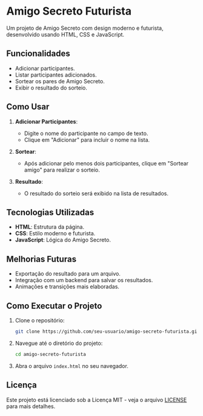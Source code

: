 # Amigo Secreto Futurista

Um projeto de Amigo Secreto com design moderno e futurista, desenvolvido usando HTML, CSS e JavaScript.

## Funcionalidades

- Adicionar participantes.
- Listar participantes adicionados.
- Sortear os pares de Amigo Secreto.
- Exibir o resultado do sorteio.

## Como Usar

1. **Adicionar Participantes**:
   - Digite o nome do participante no campo de texto.
   - Clique em "Adicionar" para incluir o nome na lista.

2. **Sortear**:
   - Após adicionar pelo menos dois participantes, clique em "Sortear amigo" para realizar o sorteio.

3. **Resultado**:
   - O resultado do sorteio será exibido na lista de resultados.

## Tecnologias Utilizadas

- **HTML**: Estrutura da página.
- **CSS**: Estilo moderno e futurista.
- **JavaScript**: Lógica do Amigo Secreto.

## Melhorias Futuras

- Exportação do resultado para um arquivo.
- Integração com um backend para salvar os resultados.
- Animações e transições mais elaboradas.

## Como Executar o Projeto

1. Clone o repositório:
   ```bash
   git clone https://github.com/seu-usuario/amigo-secreto-futurista.git
   ```

2. Navegue até o diretório do projeto:
   ```bash
   cd amigo-secreto-futurista
   ```

3. Abra o arquivo `index.html` no seu navegador.

## Licença

Este projeto está licenciado sob a Licença MIT - veja o arquivo [LICENSE](LICENSE) para mais detalhes.

